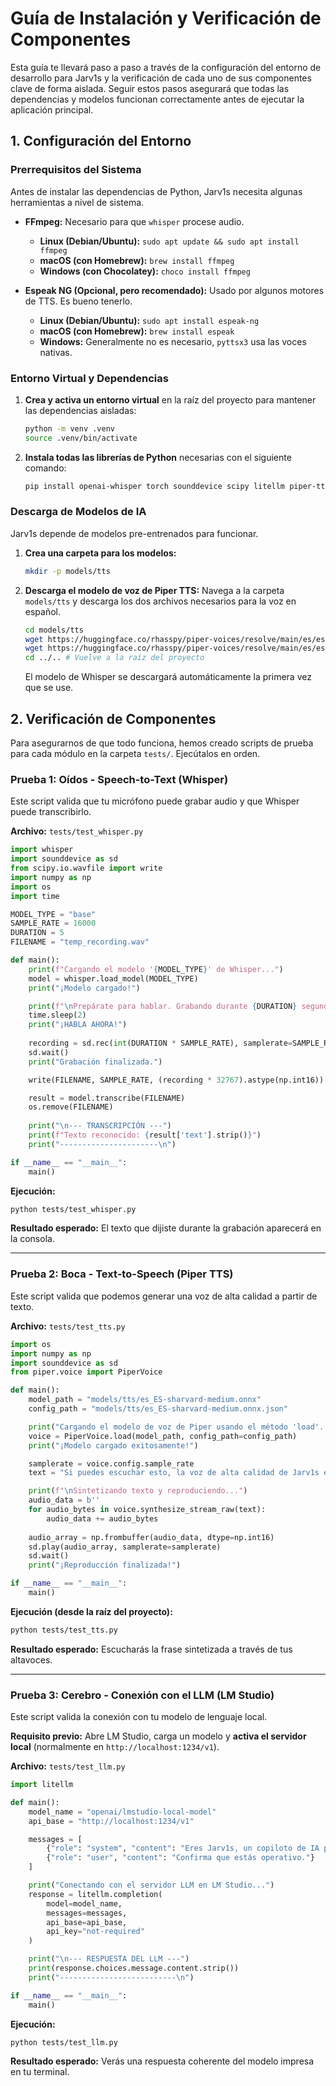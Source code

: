 # Guía de Instalación y Verificación de Componentes

Esta guía te llevará paso a paso a través de la configuración del entorno de desarrollo para Jarv1s y la verificación de cada uno de sus componentes clave de forma aislada. Seguir estos pasos asegurará que todas las dependencias y modelos funcionan correctamente antes de ejecutar la aplicación principal.

## 1. Configuración del Entorno

### Prerrequisitos del Sistema

Antes de instalar las dependencias de Python, Jarv1s necesita algunas herramientas a nivel de sistema.

- **FFmpeg:** Necesario para que `whisper` procese audio.
  - **Linux (Debian/Ubuntu):** `sudo apt update && sudo apt install ffmpeg`
  - **macOS (con Homebrew):** `brew install ffmpeg`
  - **Windows (con Chocolatey):** `choco install ffmpeg`

- **Espeak NG (Opcional, pero recomendado):** Usado por algunos motores de TTS. Es bueno tenerlo.
  - **Linux (Debian/Ubuntu):** `sudo apt install espeak-ng`
  - **macOS (con Homebrew):** `brew install espeak`
  - **Windows:** Generalmente no es necesario, `pyttsx3` usa las voces nativas.

### Entorno Virtual y Dependencias

1.  **Crea y activa un entorno virtual** en la raíz del proyecto para mantener las dependencias aisladas:
    ```bash
    python -m venv .venv
    source .venv/bin/activate
    ```

2.  **Instala todas las librerías de Python** necesarias con el siguiente comando:
    ```bash
    pip install openai-whisper torch sounddevice scipy litellm piper-tts numpy
    ```

### Descarga de Modelos de IA

Jarv1s depende de modelos pre-entrenados para funcionar.

1.  **Crea una carpeta para los modelos:**
    ```bash
    mkdir -p models/tts
    ```

2.  **Descarga el modelo de voz de Piper TTS:**
    Navega a la carpeta `models/tts` y descarga los dos archivos necesarios para la voz en español.
    ```bash
    cd models/tts
    wget https://huggingface.co/rhasspy/piper-voices/resolve/main/es/es_ES/sharvard/medium/es_ES-sharvard-medium.onnx
    wget https://huggingface.co/rhasspy/piper-voices/resolve/main/es/es_ES/sharvard/medium/es_ES-sharvard-medium.onnx.json
    cd ../.. # Vuelve a la raíz del proyecto
    ```
    El modelo de Whisper se descargará automáticamente la primera vez que se use.

## 2. Verificación de Componentes

Para asegurarnos de que todo funciona, hemos creado scripts de prueba para cada módulo en la carpeta `tests/`. Ejecútalos en orden.

### Prueba 1: Oídos - Speech-to-Text (Whisper)

Este script valida que tu micrófono puede grabar audio y que Whisper puede transcribirlo.

**Archivo:** `tests/test_whisper.py`
```python
import whisper
import sounddevice as sd
from scipy.io.wavfile import write
import numpy as np
import os
import time

MODEL_TYPE = "base"
SAMPLE_RATE = 16000
DURATION = 5
FILENAME = "temp_recording.wav"

def main():
    print(f"Cargando el modelo '{MODEL_TYPE}' de Whisper...")
    model = whisper.load_model(MODEL_TYPE)
    print("¡Modelo cargado!")

    print(f"\nPrepárate para hablar. Grabando durante {DURATION} segundos...")
    time.sleep(2)
    print("¡HABLA AHORA!")
    
    recording = sd.rec(int(DURATION * SAMPLE_RATE), samplerate=SAMPLE_RATE, channels=1, dtype='float32')
    sd.wait()
    print("Grabación finalizada.")

    write(FILENAME, SAMPLE_RATE, (recording * 32767).astype(np.int16))

    result = model.transcribe(FILENAME)
    os.remove(FILENAME)
    
    print("\n--- TRANSCRIPCIÓN ---")
    print(f"Texto reconocido: {result['text'].strip()}")
    print("----------------------\n")

if __name__ == "__main__":
    main()
```
**Ejecución:**
```bash
python tests/test_whisper.py
```
**Resultado esperado:** El texto que dijiste durante la grabación aparecerá en la consola.

---

### Prueba 2: Boca - Text-to-Speech (Piper TTS)

Este script valida que podemos generar una voz de alta calidad a partir de texto.

**Archivo:** `tests/test_tts.py`
```python
import os
import numpy as np
import sounddevice as sd
from piper.voice import PiperVoice

def main():
    model_path = "models/tts/es_ES-sharvard-medium.onnx"
    config_path = "models/tts/es_ES-sharvard-medium.onnx.json"

    print("Cargando el modelo de voz de Piper usando el método 'load'...")
    voice = PiperVoice.load(model_path, config_path=config_path)
    print("¡Modelo cargado exitosamente!")

    samplerate = voice.config.sample_rate
    text = "Si puedes escuchar esto, la voz de alta calidad de Jarv1s está operativa."

    print(f"\nSintetizando texto y reproduciendo...")
    audio_data = b''
    for audio_bytes in voice.synthesize_stream_raw(text):
        audio_data += audio_bytes
    
    audio_array = np.frombuffer(audio_data, dtype=np.int16)
    sd.play(audio_array, samplerate=samplerate)
    sd.wait()
    print("¡Reproducción finalizada!")

if __name__ == "__main__":
    main()
```
**Ejecución (desde la raíz del proyecto):**
```bash
python tests/test_tts.py
```
**Resultado esperado:** Escucharás la frase sintetizada a través de tus altavoces.

---

### Prueba 3: Cerebro - Conexión con el LLM (LM Studio)

Este script valida la conexión con tu modelo de lenguaje local.

**Requisito previo:** Abre LM Studio, carga un modelo y **activa el servidor local** (normalmente en `http://localhost:1234/v1`).

**Archivo:** `tests/test_llm.py`
```python
import litellm

def main():
    model_name = "openai/lmstudio-local-model"
    api_base = "http://localhost:1234/v1"

    messages = [
        {"role": "system", "content": "Eres Jarv1s, un copiloto de IA personal. Responde de forma concisa."},
        {"role": "user", "content": "Confirma que estás operativo."}
    ]

    print("Conectando con el servidor LLM en LM Studio...")
    response = litellm.completion(
        model=model_name,
        messages=messages,
        api_base=api_base,
        api_key="not-required"
    )

    print("\n--- RESPUESTA DEL LLM ---")
    print(response.choices.message.content.strip())
    print("--------------------------\n")

if __name__ == "__main__":
    main()
```
**Ejecución:**
```bash
python tests/test_llm.py
```
**Resultado esperado:** Verás una respuesta coherente del modelo impresa en tu terminal.